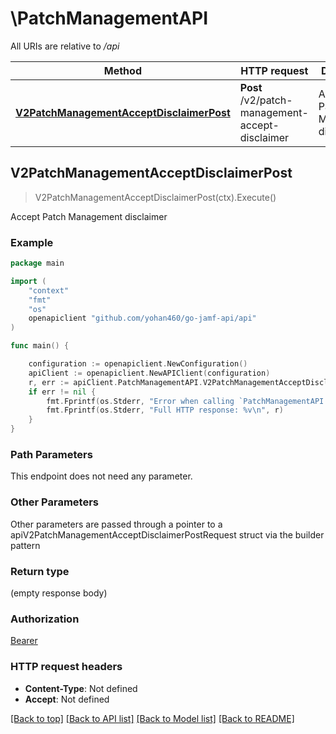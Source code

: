 # \PatchManagementAPI

All URIs are relative to */api*

Method | HTTP request | Description
------------- | ------------- | -------------
[**V2PatchManagementAcceptDisclaimerPost**](PatchManagementAPI.md#V2PatchManagementAcceptDisclaimerPost) | **Post** /v2/patch-management-accept-disclaimer | Accept Patch Management disclaimer 



## V2PatchManagementAcceptDisclaimerPost

> V2PatchManagementAcceptDisclaimerPost(ctx).Execute()

Accept Patch Management disclaimer 



### Example

```go
package main

import (
    "context"
    "fmt"
    "os"
    openapiclient "github.com/yohan460/go-jamf-api/api"
)

func main() {

    configuration := openapiclient.NewConfiguration()
    apiClient := openapiclient.NewAPIClient(configuration)
    r, err := apiClient.PatchManagementAPI.V2PatchManagementAcceptDisclaimerPost(context.Background()).Execute()
    if err != nil {
        fmt.Fprintf(os.Stderr, "Error when calling `PatchManagementAPI.V2PatchManagementAcceptDisclaimerPost``: %v\n", err)
        fmt.Fprintf(os.Stderr, "Full HTTP response: %v\n", r)
    }
}
```

### Path Parameters

This endpoint does not need any parameter.

### Other Parameters

Other parameters are passed through a pointer to a apiV2PatchManagementAcceptDisclaimerPostRequest struct via the builder pattern


### Return type

 (empty response body)

### Authorization

[Bearer](../README.md#Bearer)

### HTTP request headers

- **Content-Type**: Not defined
- **Accept**: Not defined

[[Back to top]](#) [[Back to API list]](../README.md#documentation-for-api-endpoints)
[[Back to Model list]](../README.md#documentation-for-models)
[[Back to README]](../README.md)

